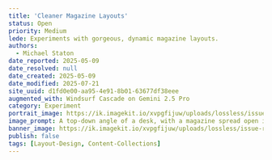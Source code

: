 ```yaml
---
title: 'Cleaner Magazine Layouts'
status: Open
priority: Medium
lede: Experiments with gorgeous, dynamic magazine layouts.
authors:
  - Michael Staton
date_reported: 2025-05-09
date_resolved: null
date_created: 2025-05-09
date_modified: 2025-07-21
site_uuid: d1fd0e00-aa95-4e91-8b01-63677df38eee
augmented_with: Windsurf Cascade on Gemini 2.5 Pro
category: Experiment
portrait_image: https://ik.imagekit.io/xvpgfijuw/uploads/lossless/issue-resolutions/2025-05-10_portrait_image_Cleaner-Magazine-Layouts_5cb8a940-c9da-4bc2-9af5-48d359b10bcd_7ZxBzd3eu.webp
image_prompt: A top-down angle of a desk, with a magazine spread open in front of a window. The magazine has a clean, modern design with a focus on typography and whitespace. To the left of the magazine is a computer monitor, with a news site open. The desk is cluttered with papers and a coffee cup. 
banner_image: https://ik.imagekit.io/xvpgfijuw/uploads/lossless/issue-resolutions/2025-05-10_banner_image_Cleaner-Magazine-Layouts_de4d9b79-e54c-4f49-8017-19c11bd85d6d_jp3a3siSe.webp
publish: false
tags: [Layout-Design, Content-Collections]
---
```



